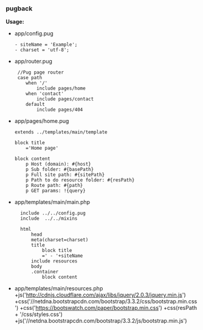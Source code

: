 ### pugback

**Usage:** 
 
  - app/config.pug
 
		- siteName = 'Example';
		- charset = 'utf-8';
	 
  - app/router.pug
 
		 //Pug page router
		 case path
			when '/'
				include pages/home
			when 'contact'
				include pages/contact
			default
		 		include pages/404
		 
		 
  - app/pages/home.pug
	 
		extends ../templates/main/template

		block title
		    ='Home page'

		block content
		    p Host (domain): #{host}
		    p Sub folder: #{basePath}
		    p Full site path: #{sitePath}
		    p Path to do resource folder: #{resPath}
		    p Route path: #{path}
		    p GET params: !{query}
		
		
- app/templates/main/main.php 
	
		include ../../config.pug
		include  ../../mixins

		html
		    head
			meta(charset=charset)
			title
			    block title
			    =' - '+siteName
			include resources
		    body
			.container
			    block content
- app/templates/main/resources.php 
		+js('http://cdnjs.cloudflare.com/ajax/libs/jquery/2.0.3/jquery.min.js')
		+css('//netdna.bootstrapcdn.com/bootstrap/3.3.2/css/bootstrap.min.css')
		+css('https://bootswatch.com/paper/bootstrap.min.css')
		+css(resPath + '/css/styles.css')
		+js('//netdna.bootstrapcdn.com/bootstrap/3.3.2/js/bootstrap.min.js')

